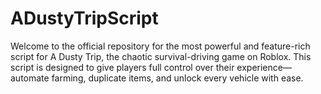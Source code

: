 # ADustyTripScript
Welcome to the official repository for the most powerful and feature-rich script for A Dusty Trip, the chaotic survival-driving game on Roblox. This script is designed to give players full control over their experience—automate farming, duplicate items, and unlock every vehicle with ease.
